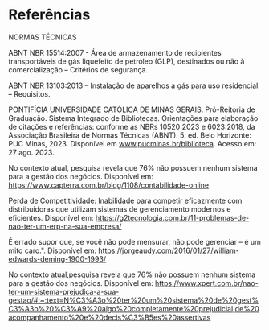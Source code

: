 # Referências

NORMAS TÉCNICAS

ABNT NBR 15514:2007 - Área de armazenamento de recipientes transportáveis de gás liquefeito de petróleo (GLP), destinados ou não à comercialização – Critérios de segurança.

ABNT NBR 13103:2013 – Instalação de aparelhos a gás para uso residencial – Requisitos.

PONTIFÍCIA UNIVERSIDADE CATÓLICA DE MINAS GERAIS. Pró-Reitoria de Graduação. Sistema Integrado de Bibliotecas. Orientações para elaboração de citações e referências: conforme as NBRs 10520:2023 e 6023:2018, da Associação Brasileira de Normas Técnicas (ABNT). 5. ed. Belo Horizonte: PUC Minas, 2023. Disponível em www.pucminas.br/biblioteca. Acesso em: 27 ago. 2023.

No contexto atual, pesquisa revela que 76% não possuem nenhum sistema para a gestão dos negócios. Disponível em: https://www.capterra.com.br/blog/1108/contabilidade-online

Perda de Competitividade: Inabilidade para competir eficazmente com distribuidoras que utilizam sistemas de gerenciamento modernos e eficientes. Disponível em: https://g2tecnologia.com.br/11-problemas-de-nao-ter-um-erp-na-sua-empresa/

É errado supor que, se você não pode mensurar, não pode gerenciar – é um mito caro.". Disponível em: https://jorgeaudy.com/2016/01/27/william-edwards-deming-1900-1993/

No contexto atual,pesquisa revela que 76% não possuem nenhum sistema para a gestão dos negócios. Disponível em: https://www.xpert.com.br/nao-ter-um-sistema-prejudica-a-sua-gestao/#:~:text=N%C3%A3o%20ter%20um%20sistema%20de%20gest%C3%A3o%20%C3%A9%20algo%20completamente%20prejudicial,de%20acompanhamento%20e%20decis%C3%B5es%20assertivas
